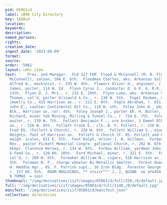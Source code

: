 ```yaml
---
pid: 05061cd
label: 1898 City Directory
key: 1898cd
location: 
keywords: 
description: 
named_persons: 
rights: 
creation_date: 
ingest_date: '2023-08-09'
format: 
source: 
order: '5061'
layout: cmhc_item
text: '   Pres. and Manager.  FLO 127 FOR  Flood & McConnell (M. A. Flood and David
  McConnell), saloon, 104 E. 6th.  Floodman Charles, wks. Arkansas Valley Smelter.  Flowers
  Alfred N., machinist, r. 335 W. 4th.  Flowers Oliver H., engineer, r. 322 Poplar.  Floyd
  James, porter, 114 W. 2d.  Flynn Cyrus J., conductor D. & R. G. R.R., r. 117 E.
  13th.  Flynn D. J. Mrs., r. 215 E. 10th.  Flynn Luke, wks. Arkansas Valley Smelter.  Flynn
  Thomas, col’d, porter Griswold & Co., r. 138 W. 5th.  Fogel Reuben, mgr. American
  Jewelry Co., 415 Harrison av., r. 213 E. 8th.  Fogle Abraham, r. 631 E. 5th.  Foley
  John E., cashier Continental Oil Co., 110 W. sth.  Foley John W., physician, Breene
  Blk., Harrison av. cor. 4th.  Foley Joseph J., porter EK. H. Butler, r. 127 W. 2d.  Foley
  Richard, miner Yak Mining, Milling & Tunnel Co., r. 714 E. 7th.  Foley Richard J.,
  waiter, r. 139 W. 7th.  Follett Benjamin F.., ore broker, 3 Emmet Blk., 502 Harrison
  av., r. 226 W. 8th.  Follett Frank E., clk. B. F. Follett, r. 226 W. 8th.  Follett
  Fred 8S. (Follett & Church), r. 226 W. 8th.  Follett William S., miner, r. Brooklyn
  Heights, foot of Harrison av.  Follett & Church (F. 8S. Follett and H. P. Church),
  weigh- scales, 611 E. 5th.  Foot Ralph, driver J. H. Hillman.  Forbes Charles A.
  Rev., pastor Pickett Memorial Congre- gational Church, r. 202 W. 6th.  Forbes Edward,
  bkkpr. Clarence Hersey, r. 134 W. 6th.  Forbes William, yardman John Harvey Fuel
  & Feed Co., r. 120 KH. 10th.  Ford Michael, miner, r. 321 E. 5th.  Ford Sarah Mrs.,
  col’d, r. 209 W. 6th.  Foreaker William N., cigars, 516 Harrison av., r.225 KE.
  5th.  Foreman N. P., charge wheeler Bi-Metallic Smelter.  Forest Queen Lease, J.
  H. Weddle mgr., 8S. F. Parrish supt., 16 Iron Bldg.  Forester George B., engineer,
  r. 327 EK. 5th.  ROOM MOULDINGS, ** stszzr“"" J, J, QUINN  oe aYe4S9 (POY 4” = ALIS
  8 THMOd  = suo) '
thumbnail: "/img/derivatives/iiif/images/05061cd/full/250,/0/default.jpg"
full: "/img/derivatives/iiif/images/05061cd/full/1140,/0/default.jpg"
manifest: "/img/derivatives/iiif/05061cd/manifest.json"
collection: directories
---
```

